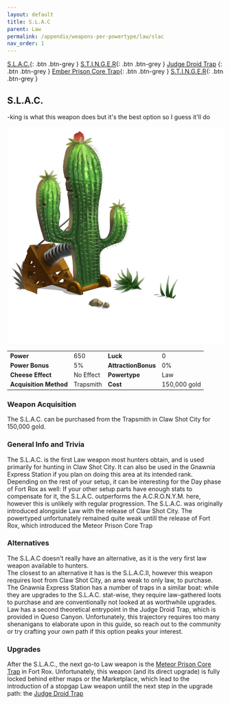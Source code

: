 ```yaml
---
layout: default
title: S.L.A.C
parent: Law
permalink: /appendix/weapons-per-powertype/law/slac
nav_order: 1
---
```

<span class="fs-1">[S.L.A.C.](/appendix/weapons-per-powertype/law/slac){: .btn .btn-grey } </span><span class="fs-1"> [S.T.I.N.G.E.R](/appendix/weapons-per-powertype/shadow/stinger){: .btn .btn-grey } </span><span class="fs-1"> [Judge Droid Trap](/appendix/weapons-per-powertype/law/jdt) {: .btn .btn-grey } </span><span class="fs-1"> [Ember Prison Core Trap](/appendix/weapons-per-powertype/shadow/epct){: .btn .btn-grey } </span><span class="fs-1"> [S.T.I.N.G.E.R](/appendix/weapons-per-powertype/shadow/stinger){: .btn .btn-grey } </span>
## S.L.A.C.
-king is what this weapon does but it's the best option so I guess it'll do

<img src="/assets/images/slac.png" alt="cactus whacker" width="600">

|||||
|---|---|---|---|
| __Power__ 	| 650 	| __Luck__ 	| 0 	|
| __Power Bonus__ 	| 5% 	|__AttractionBonus__ 	| 0% 	|
| __Cheese Effect__ 	| No Effect 	| __Powertype__ 	| Law 	|
| __Acquisition Method__ 	| Trapsmith 	| __Cost__ 	| 150,000 gold 	|

### Weapon Acquisition
The S.L.A.C. can be purchased from the Trapsmith in Claw Shot City for 150,000 gold.

### General Info and Trivia
The S.L.A.C. is the first Law weapon most hunters obtain, and is used primarily for hunting in Claw Shot City. It can also be used in the Gnawnia Express Station if you plan on doing this area at its intended rank. Depending on the rest of your setup, it can be interesting for the Day phase of Fort Rox as well: If your other setup parts have enough stats to compensate for it, the S.L.A.C. outperforms the A.C.R.O.N.Y.M. here, however this is unlikely with regular progression.
The S.L.A.C. was originally introduced alongside Law with the release of Claw Shot City. The powertyped unfortunately remained quite weak untill the release of Fort Rox, which introduced the Meteor Prison Core Trap

### Alternatives
The S.L.A.C doesn't really have an alternative, as it is the very first law weapon available to hunters.  
The closest to an alternative it has is the S.L.A.C.II, however this weapon requires loot from Claw Shot City, an area weak to only law, to purchase. The Gnawnia Express Station has a number of traps in a similar boat: while they are upgrades to the S.L.A.C. stat-wise, they require law-gathered loots to purchase and are conventionally not looked at as worthwhile upgrades.  
Law has a second theoretical entrypoint in the Judge Droid Trap, which is provided in Queso Canyon. Unfortunately, this trajectory requires too many shenanigans to elaborate upon in this guide, so reach out to the community or try crafting your own path if this option peaks your interest.

### Upgrades
After the S.L.A.C., the next go-to Law weapon is the [Meteor Prison Core Trap](/appendix/weapons-per-powertype/law/mpct) in Fort Rox. Unfortunately, this weapon (and its direct upgrade) is fully locked behind either maps or the Marketplace, which lead to the introduction of a stopgap Law weapon untill the next step in the upgrade path: the [Judge Droid Trap](/appendix/weapons-per-powertype/law/jdt)
